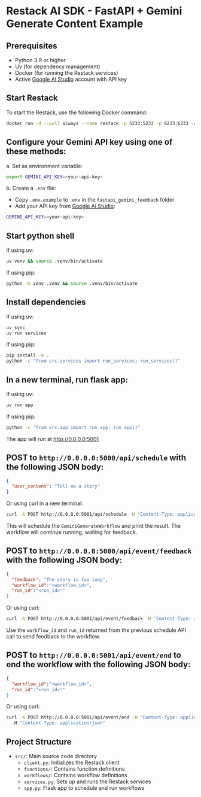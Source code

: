 # Restack AI SDK - FastAPI + Gemini Generate Content Example

## Prerequisites

- Python 3.9 or higher
- Uv (for dependency management)
- Docker (for running the Restack services)
- Active [Google AI Studio](https://aistudio.google.com) account with API key

## Start Restack

To start the Restack, use the following Docker command:

```bash
docker run -d --pull always --name restack -p 5233:5233 -p 6233:6233 -p 7233:7233 -p 9233:9233 ghcr.io/restackio/restack:main
```

## Configure your Gemini API key using one of these methods:

a. Set as environment variable:

```bash
export GEMINI_API_KEY=<your-api-key>
```

b. Create a `.env` file:

- Copy `.env.example` to `.env` in the `fastapi_gemini_feedback` folder
- Add your API key from [Google AI Studio](https://aistudio.google.com):

```bash
GEMINI_API_KEY=<your-api-key>
```

## Start python shell

If using uv:

```bash
uv venv && source .venv/bin/activate
```

If using pip:

```bash
python -m venv .venv && source .venv/bin/activate
```

## Install dependencies

If using uv:

```bash
uv sync
uv run services
```

If using pip:

```bash
pip install -e .
python -c "from src.services import run_services; run_services()"
```

## In a new terminal, run flask app:

If using uv:

```bash
uv run app
```

If using pip:

```bash
python -c "from src.app import run_app; run_app()"
```

The app will run at http://0.0.0.0:5001

## POST to `http://0.0.0.0:5000/api/schedule` with the following JSON body:

```json
{
  "user_content": "Tell me a story"
}
```

Or using curl in a new terminal:

```bash
curl -X POST http://0.0.0.0:5001/api/schedule -H "Content-Type: application/json" -d '{"user_content": "Tell me a story"}'
```

This will schedule the `GeminiGenerateWorkflow` and print the result. The workflow will continue running, waiting for feedback.

## POST to `http://0.0.0.0:5000/api/event/feedback` with the following JSON body:

```json
{
  "feedback": "The story is too long",
  "workflow_id":"<workflow_id>",
  "run_id":"<run_id>""
}
```

Or using curl:

```bash
curl -X POST http://0.0.0.0:5001/api/event/feedback -H "Content-Type: application/json" -d '{"feedback": "The story is too long", "workflow_id": "<workflow_id>", "run_id": "<run_id>"}'
```

Use the `workflow_id` and `run_id` returned from the previous schedule API call to send feedback to the workflow.

## POST to `http://0.0.0.0:5001/api/event/end` to end the workflow with the following JSON body:

```json
{
  "workflow_id":"<workflow_id>",
  "run_id":"<run_id>""
}
```

Or using curl:

```bash
curl -X POST http://0.0.0.0:5001/api/event/end -H "Content-Type: application/json" -d '{"workflow_id": "<workflow_id>", "run_id": "<run_id>"}'
  -H "Content-Type: application/json"
```

## Project Structure

- `src/`: Main source code directory
  - `client.py`: Initializes the Restack client
  - `functions/`: Contains function definitions
  - `workflows/`: Contains workflow definitions
  - `services.py`: Sets up and runs the Restack services
  - `app.py`: Flask app to schedule and run workflows

